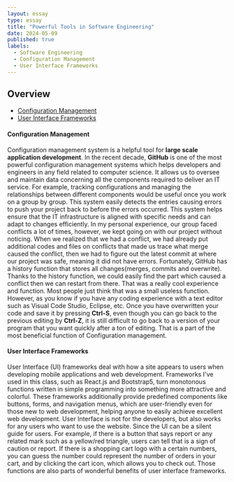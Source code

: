 ```yaml
---
layout: essay
type: essay
title: "Powerful Tools in Software Engineering"
date: 2024-05-09
published: true
labels:
  - Software Engineering
  - Configuration Management
  - User Interface Frameworks
---
```


## Overview
- [Configuration Management](#configuration-management)
- [User Interface Frameworks](#user-interface-frameworks)

#### Configuration Management
Configuration management system is a helpful tool for **large scale application development**. In the recent decade, **GitHub** is one of the most powerful configuration management systems which helps developers and engineers in any field related to computer science. It allows us to oversee and maintain data concerning all the components required to deliver an IT service. For example, tracking configurations and managing the relationships between different components would be useful once you work on a group by group. This system easily detects the entries causing errors to push your project back to before the errors occurred. This system helps ensure that the IT infrastructure is aligned with specific needs and can adapt to changes efficiently.
In my personal experience, our group faced conflicts a lot of times, however, we kept going on with our project without noticing. When we realized that we had a conflict, we had already put additional codes and files on conflicts that made us trace what merge caused the conflict, then we had to figure out the latest commit at where our project was safe, meaning it did not have errors. Fortunately, GitHub has a history function that stores all changes(merges, commits and overwrite). Thanks to the history function, we could easily find the part which caused a conflict then we can restart from there. That was a really cool experience and function. Most people just think that was a small useless function. However, as you know if you have any coding experience with a text editor such as Visual Code Studio, Eclipse, etc. Once you have overwritten your code and save it by pressing **Ctrl-S**, even though you can go back to the previous editing by **Ctrl-Z**, it is still difficult to go back to a version of your program that you want quickly after a ton of editing. That is a part of the most beneficial function of Configuration management.

#### User Interface Frameworks
User Interface (UI) frameworks deal with how a site appears to users when developing mobile applications and web development. Frameworks I've used in this class, such as React.js and Bootstrap5, turn monotonous functions written in simple programming into something more attractive and colorful. These frameworks additionally provide predefined components like buttons, forms, and navigation menus, which are user-friendly even for those new to web development, helping anyone to easily achieve excellent web development.
User Interface is not for the developers, but also works for any users who want to use the website. Since the UI can be a silent guide for users. For example, if there is a button that says report or any related mark such as a yellow/red triangle, users can tell that is a sign of caution or report. If there is a shopping cart logo with a certain numbers, you can guess the number could represent the number of orders in your cart, and by clicking the cart icon, which allows you to check out. Those functions are also parts of wonderful benefits of user interface frameworks.
